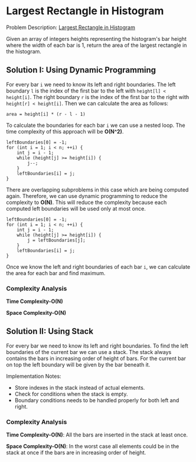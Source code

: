 # Largest Rectangle in Histogram

Problem
Description: [Largest Rectangle in Histogram](https://leetcode.com/problems/largest-rectangle-in-histogram/)

Given an array of integers heights representing the histogram's bar height where the width of each
bar is 1, return the area of the largest rectangle in the histogram.

## Solution I: Using Dynamic Programming

For every bar `i` we need to know its left and right boundaries. The left boundary `l` is the index
of the first bar to the left with `height[l] < height[i]`. The right boundary `r` is the index of
the first bar to the right with `height[r] < height[i]`. Then we can calculate the area as follows:

```
area = height[i] * (r - l - 1)
```

To calculate the boundaries for each bar `i` we can use a nested loop. The time complexity of this
approach will be **O(N^2)**.

```
leftBoundaries[0] = -1;
for (int i = 1; i < n; ++i) {
    int j = i - 1;
    while (height[j] >= height[i]) {
        j--;
    }
    leftBoundaries[i] = j;
}
```

There are overlapping subproblems in this case which are being computed again. Therefore, we can use
dynamic programming to reduce the complexity to **O(N)**. This will reduce the complexity because
each computed left boundaries will be used only at most once.

```
leftBoundaries[0] = -1;
for (int i = 1; i < n; ++i) {
    int j = i - 1;
    while (height[j] >= height[i]) {
        j = leftBoundaries[j];
    }
    leftBoundaries[i] = j;
}
```

Once we know the left and right boundaries of each bar `i`, we can calculate the area for each bar
and find maximum.

### Complexity Analysis

**Time Complexity-O(N)**

**Space Complexity-O(N)**

## Solution II: Using Stack

For every bar we need to know its left and right boundaries. To find the left boundaries of the
current bar we can use a stack. The stack always contains the bars in increasing order of height of
bars. For the current bar on top the left boundary will be given by the bar beneath it.

Implementation Notes:

* Store indexes in the stack instead of actual elements.
* Check for conditions when the stack is empty.
* Boundary conditions needs to be handled properly for both left and right.

### Complexity Analysis

**Time Complexity-O(N)**: All the bars are inserted in the stack at least once.

**Space Complexity-O(N)**: In the worst case all elements could be in the stack at once if the bars
are in increasing order of height.

